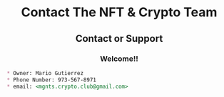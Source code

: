 <h1 align="center">Contact The NFT & Crypto Team</h1>
<h2 align="center">Contact or Support</h2>
<h3 align="center">Welcome!!</h3>

```markdown
* Owner: Mario Gutierrez 
* Phone Number: 973-567-8971
* email: <mgnts.crypto.club@gmail.com>
```